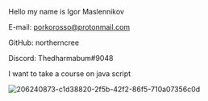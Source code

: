 Hello my name is Igor Maslennikov

E-mail: porkorosso@protonmail.com

GitHub: northerncree

Discord: Thedharmabum#9048

I want to take a course on java script

![206240873-c1d38820-2f5b-42f2-86f5-710a07356c0d](https://user-images.githubusercontent.com/53396606/206899617-75756c25-3947-4335-967d-3aad00e212a7.jpg)
